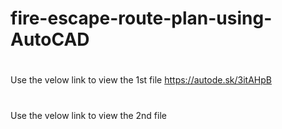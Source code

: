 # fire-escape-route-plan-using-AutoCAD

#
Use the velow link to view the 1st file
https://autode.sk/3itAHpB

#

Use the velow link to view the 2nd file


